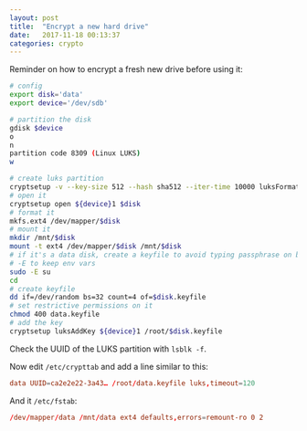 ```yaml
---
layout: post
title:  "Encrypt a new hard drive"
date:   2017-11-18 00:13:37
categories: crypto
---
```

Reminder on how to encrypt a fresh new drive before using it:

~~~bash
# config
export disk='data'
export device='/dev/sdb'

# partition the disk
gdisk $device
o
n
partition code 8309 (Linux LUKS)
w

# create luks partition
cryptsetup -v --key-size 512 --hash sha512 --iter-time 10000 luksFormat ${device}1
# open it
cryptsetup open ${device}1 $disk
# format it
mkfs.ext4 /dev/mapper/$disk
# mount it
mkdir /mnt/$disk
mount -t ext4 /dev/mapper/$disk /mnt/$disk
# if it's a data disk, create a keyfile to avoid typing passphrase on boot
# -E to keep env vars
sudo -E su
cd
# create keyfile
dd if=/dev/random bs=32 count=4 of=$disk.keyfile
# set restrictive permissions on it
chmod 400 data.keyfile
# add the key
cryptsetup luksAddKey ${device}1 /root/$disk.keyfile
~~~

Check the UUID of the LUKS partition with `lsblk -f`.

Now edit `/etc/crypttab` and add a line similar to this:

~~~conf
data UUID=ca2e2e22-3a43… /root/data.keyfile luks,timeout=120
~~~

And it `/etc/fstab`:

~~~conf
/dev/mapper/data /mnt/data ext4 defaults,errors=remount-ro 0 2
~~~
